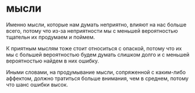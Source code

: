 # мысли
Именно мысли, которые нам думать неприятно, влияют на нас больше всего, потому что из-за неприятности мы с меньшей вероятностью тщательн их продумаем и поймем. 

К приятным мыслям тоже стоит относиться с опаской, потому что их мы с большей вероятностью будем думать слишком долго и с меньшей вероятностью найдем в них ошибку.

Иными словами, на продумывание мысли, сопряженной с каким-либо аффектом, должно тратиться больше внимания, чем в среднем, потому что шанс ошибки высок.